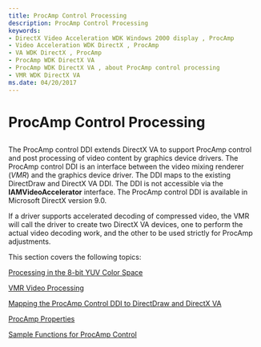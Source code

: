 ```yaml
---
title: ProcAmp Control Processing
description: ProcAmp Control Processing
keywords:
- DirectX Video Acceleration WDK Windows 2000 display , ProcAmp
- Video Acceleration WDK DirectX , ProcAmp
- VA WDK DirectX , ProcAmp
- ProcAmp WDK DirectX VA
- ProcAmp WDK DirectX VA , about ProcAmp control processing
- VMR WDK DirectX VA
ms.date: 04/20/2017
---
```


# ProcAmp Control Processing


## <span id="ddk_procamp_control_processing_gg"></span><span id="DDK_PROCAMP_CONTROL_PROCESSING_GG"></span>


The ProcAmp control DDI extends DirectX VA to support ProcAmp control and post processing of video content by graphics device drivers. The ProcAmp control DDI is an interface between the video mixing renderer (*VMR*) and the graphics device driver. The DDI maps to the existing DirectDraw and DirectX VA DDI. The DDI is not accessible via the **IAMVideoAccelerator** interface. The ProcAmp control DDI is available in Microsoft DirectX version 9.0.

If a driver supports accelerated decoding of compressed video, the VMR will call the driver to create two DirectX VA devices, one to perform the actual video decoding work, and the other to be used strictly for ProcAmp adjustments.

This section covers the following topics:

[Processing in the 8-bit YUV Color Space](processing-in-the-8-bit-yuv-color-space.md)

[VMR Video Processing](vmr-video-processing.md)

[Mapping the ProcAmp Control DDI to DirectDraw and DirectX VA](mapping-the-procamp-control-ddi-to-directdraw-and-directx-va.md)

[ProcAmp Properties](procamp-properties.md)

[Sample Functions for ProcAmp Control](sample-functions-for-procamp-control.md)

 

 





